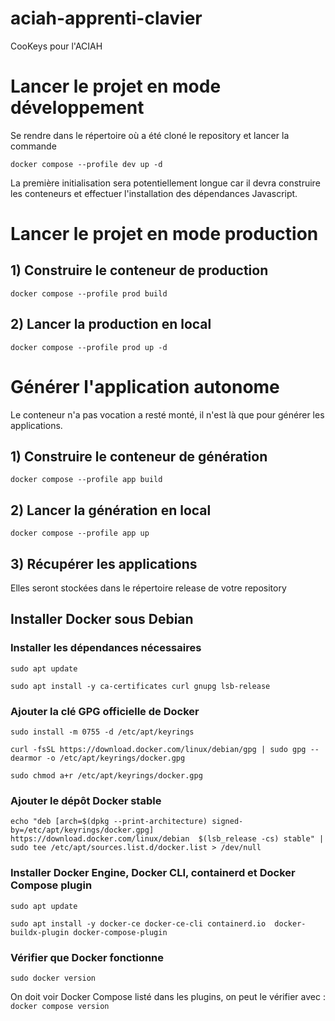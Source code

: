 # aciah-apprenti-clavier
CooKeys pour l'ACIAH

# Lancer le projet en mode développement
Se rendre dans le répertoire où a été cloné le repository et lancer la commande

`docker compose --profile dev up -d`

La première initialisation sera potentiellement longue car il devra construire les conteneurs et effectuer l'installation des dépendances Javascript.

# Lancer le projet en mode production
## 1) Construire le conteneur de production

`docker compose --profile prod build`

## 2) Lancer la production en local

`docker compose --profile prod up -d`

# Générer l'application autonome
Le conteneur n'a pas vocation a resté monté, il n'est là que pour générer les applications.
## 1) Construire le conteneur de génération

`docker compose --profile app build`

## 2) Lancer la génération en local

`docker compose --profile app up`

## 3) Récupérer les applications
Elles seront stockées dans le répertoire release de votre repository

## Installer Docker sous Debian
### Installer les dépendances nécessaires

`sudo apt update`

`sudo apt install -y ca-certificates curl gnupg lsb-release`

### Ajouter la clé GPG officielle de Docker

`sudo install -m 0755 -d /etc/apt/keyrings`

`curl -fsSL https://download.docker.com/linux/debian/gpg | sudo gpg --dearmor -o /etc/apt/keyrings/docker.gpg`

`sudo chmod a+r /etc/apt/keyrings/docker.gpg`

### Ajouter le dépôt Docker stable

`echo "deb [arch=$(dpkg --print-architecture) signed-by=/etc/apt/keyrings/docker.gpg] https://download.docker.com/linux/debian  $(lsb_release -cs) stable" | sudo tee /etc/apt/sources.list.d/docker.list > /dev/null`

### Installer Docker Engine, Docker CLI, containerd et Docker Compose plugin

`sudo apt update`

`sudo apt install -y docker-ce docker-ce-cli containerd.io  docker-buildx-plugin docker-compose-plugin`

### Vérifier que Docker fonctionne

`sudo docker version`

On doit voir Docker Compose listé dans les plugins, on peut le vérifier avec :
`docker compose version`
